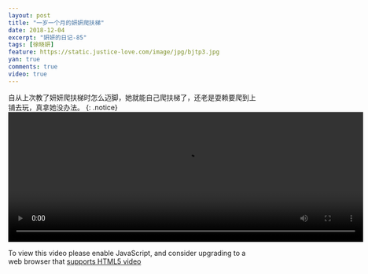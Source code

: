 ```yaml
---
layout: post
title: "一岁一个月的妍妍爬扶梯"
date: 2018-12-04
excerpt: "妍妍的日记-85"
tags: [徐晓妍]
feature: https://static.justice-love.com/image/jpg/bjtp3.jpg
yan: true
comments: true
video: true
---
```

自从上次教了妍妍爬扶梯时怎么迈脚，她就能自己爬扶梯了，还老是耍赖要爬到上铺去玩，真拿她没办法。
{: .notice}
<video id="my-video" class="video-js vjs-16-9 clipboard" controls preload="auto" width="722" height="264" data-setup="{}">
    <source src="{{ site.staticUrl }}/yanyan/video/pachuangyasuo.mp4" type='video/mp4'>
    <p class="vjs-no-js">
      To view this video please enable JavaScript, and consider upgrading to a web browser that
      <a href="http://videojs.com/html5-video-support/" target="_blank">supports HTML5 video</a>
    </p>
</video>
